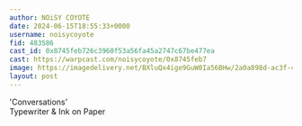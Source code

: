 ```yaml
---
author: NOiSY COYOTE
date: 2024-06-15T18:55:33+0000
username: noisycoyote
fid: 483586
cast_id: 0x8745feb726c3960f53a56fa45a2747c67be477ea
cast: https://warpcast.com/noisycoyote/0x8745feb7
image: https://imagedelivery.net/BXluQx4ige9GuW0Ia56BHw/2a0a898d-ac3f-40e9-e97f-ff515efeab00/original
layout: post
---
```

'Conversations'  
Typewriter & Ink on Paper  

<img src='https://imagedelivery.net/BXluQx4ige9GuW0Ia56BHw/2a0a898d-ac3f-40e9-e97f-ff515efeab00/original' alt='' referrerpolicy='no-referrer'/>